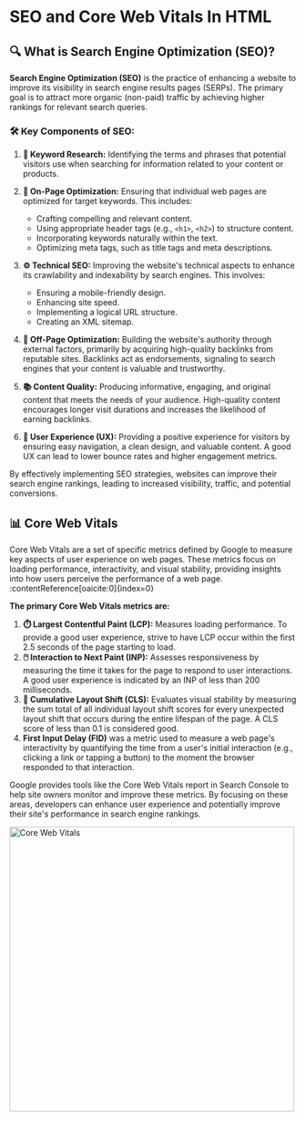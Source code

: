 # SEO and Core Web Vitals In HTML

## 🔍 What is Search Engine Optimization (SEO)?

**Search Engine Optimization (SEO)** is the practice of enhancing a website to improve its visibility in search engine results pages (SERPs). The primary goal is to attract more organic (non-paid) traffic by achieving higher rankings for relevant search queries.

### 🛠️ Key Components of SEO:

1. **🔑 Keyword Research:** Identifying the terms and phrases that potential visitors use when searching for information related to your content or products.

2. **📝 On-Page Optimization:** Ensuring that individual web pages are optimized for target keywords. This includes:
   - Crafting compelling and relevant content.
   - Using appropriate header tags (e.g., `<h1>`, `<h2>`) to structure content.
   - Incorporating keywords naturally within the text.
   - Optimizing meta tags, such as title tags and meta descriptions.

3. **⚙️ Technical SEO:** Improving the website's technical aspects to enhance its crawlability and indexability by search engines. This involves:
   - Ensuring a mobile-friendly design.
   - Enhancing site speed.
   - Implementing a logical URL structure.
   - Creating an XML sitemap.

4. **🔗 Off-Page Optimization:** Building the website's authority through external factors, primarily by acquiring high-quality backlinks from reputable sites. Backlinks act as endorsements, signaling to search engines that your content is valuable and trustworthy.

5. **📚 Content Quality:** Producing informative, engaging, and original content that meets the needs of your audience. High-quality content encourages longer visit durations and increases the likelihood of earning backlinks.

6. **👥 User Experience (UX):** Providing a positive experience for visitors by ensuring easy navigation, a clean design, and valuable content. A good UX can lead to lower bounce rates and higher engagement metrics.

By effectively implementing SEO strategies, websites can improve their search engine rankings, leading to increased visibility, traffic, and potential conversions.

## 📊 Core Web Vitals

Core Web Vitals are a set of specific metrics defined by Google to measure key aspects of user experience on web pages. These metrics focus on loading performance, interactivity, and visual stability, providing insights into how users perceive the performance of a web page. :contentReference[oaicite:0]{index=0}

**The primary Core Web Vitals metrics are:**

1. **⏱️ Largest Contentful Paint (LCP):** Measures loading performance. To provide a good user experience, strive to have LCP occur within the first 2.5 seconds of the page starting to load. 
2. **🖱️ Interaction to Next Paint (INP):** Assesses responsiveness by measuring the time it takes for the page to respond to user interactions. A good user experience is indicated by an INP of less than 200 milliseconds.
3. **📐 Cumulative Layout Shift (CLS):** Evaluates visual stability by measuring the sum total of all individual layout shift scores for every unexpected layout shift that occurs during the entire lifespan of the page. A CLS score of less than 0.1 is considered good.
4. **First Input Delay (FID)** was a metric used to measure a web page's interactivity by quantifying the time from a user's initial interaction (e.g., clicking a link or tapping a button) to the moment the browser responded to that interaction.

Google provides tools like the Core Web Vitals report in Search Console to help site owners monitor and improve these metrics. By focusing on these areas, developers can enhance user experience and potentially improve their site's performance in search engine rankings. 

<img src="https://addyosmani.com/assets/images/core-web-vitals-addy.png" alt="Core Web Vitals" style="width: 500px; margin: auto;">